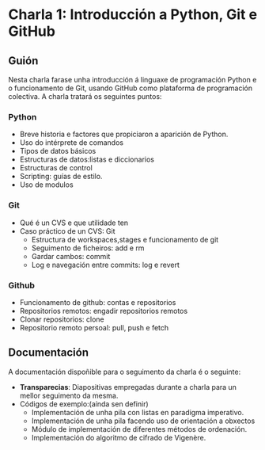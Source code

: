 # Charla 1: Introducción a Python, Git e GitHub

## Guión

Nesta charla farase unha introducción á linguaxe de programación Python e o
funcionamento de Git, usando GitHub como plataforma de programación colectiva.
A charla tratará os seguintes puntos:

### Python
- Breve historia e factores que propiciaron a aparición de Python.
- Uso do intérprete de comandos
- Tipos de datos básicos
- Estructuras de datos:listas e diccionarios
- Estructuras de control
- Scripting: guías de estilo.
- Uso de modulos

### Git
- Qué é un CVS e que utilidade ten
- Caso práctico de un CVS: Git
   - Estructura de workspaces,stages e funcionamento de git
   - Seguimento de ficheiros: add e rm
   - Gardar cambos: commit
   - Log e navegación entre commits: log e revert

### Github
- Funcionamento de github: contas e repositorios
- Repositorios remotos: engadir repositorios remotos
- Clonar repositorios: clone
- Repositorio remoto persoal: pull, push e fetch

## Documentación
 
A documentación dispoñible para o seguimento da charla é o seguinte:

- **Transparecias**: Diapositivas empregadas durante a charla para un mellor
    seguimento da mesma.
- Códigos de exemplo:(aínda sen definir)
   - Implementación de unha pila con listas en paradigma imperativo.
   - Implementación de unha pila facendo uso de orientación a obxectos
   - Módulo de implementación de diferentes métodos de ordenación.
   - Implementación do algoritmo de cifrado de Vigenère.
